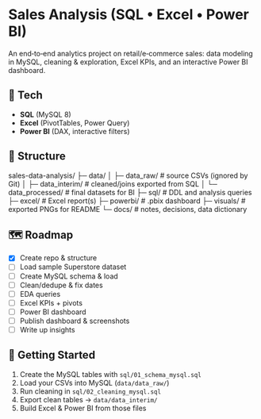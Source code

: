 # Sales Analysis (SQL • Excel • Power BI)

An end‑to‑end analytics project on retail/e‑commerce sales: data modeling in MySQL, cleaning & exploration, Excel KPIs, and an interactive Power BI dashboard.

## 🔧 Tech
- **SQL** (MySQL 8)
- **Excel** (PivotTables, Power Query)
- **Power BI** (DAX, interactive filters)

## 📂 Structure
sales-data-analysis/
├─ data/
│ ├─ data_raw/ # source CSVs (ignored by Git)
│ ├─ data_interim/ # cleaned/joins exported from SQL
│ └─ data_processed/ # final datasets for BI
├─ sql/ # DDL and analysis queries
├─ excel/ # Excel report(s)
├─ powerbi/ # .pbix dashboard
├─ visuals/ # exported PNGs for README
└─ docs/ # notes, decisions, data dictionary

## 🗺️ Roadmap
- [x] Create repo & structure
- [ ] Load sample Superstore dataset
- [ ] Create MySQL schema & load
- [ ] Clean/dedupe & fix dates
- [ ] EDA queries
- [ ] Excel KPIs + pivots
- [ ] Power BI dashboard
- [ ] Publish dashboard & screenshots
- [ ] Write up insights

## 🧰 Getting Started
1. Create the MySQL tables with `sql/01_schema_mysql.sql`
2. Load your CSVs into MySQL (`data/data_raw/`)
3. Run cleaning in `sql/02_cleaning_mysql.sql`
4. Export clean tables → `data/data_interim/`
5. Build Excel & Power BI from those files


